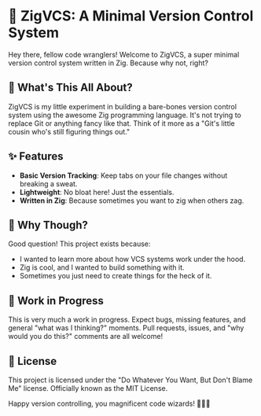 # 🦎 ZigVCS: A Minimal Version Control System

Hey there, fellow code wranglers! Welcome to ZigVCS, a super minimal version control system written in Zig. Because why not, right?

## 🚀 What's This All About?

ZigVCS is my little experiment in building a bare-bones version control system using the awesome Zig programming language. It's not trying to replace Git or anything fancy like that. Think of it more as a "Git's little cousin who's still figuring things out."

## ✨ Features

- **Basic Version Tracking**: Keep tabs on your file changes without breaking a sweat.
- **Lightweight**: No bloat here! Just the essentials.
- **Written in Zig**: Because sometimes you want to zig when others zag.

## 🤔 Why Though?

Good question! This project exists because:
- I wanted to learn more about how VCS systems work under the hood.
- Zig is cool, and I wanted to build something with it.
- Sometimes you just need to create things for the heck of it.

## 🚧 Work in Progress

This is very much a work in progress. Expect bugs, missing features, and general "what was I thinking?" moments. Pull requests, issues, and "why would you do this?" comments are all welcome!

## 📜 License

This project is licensed under the "Do Whatever You Want, But Don't Blame Me" license. Officially known as the MIT License.

Happy version controlling, you magnificent code wizards! 🧙‍♂️✨
